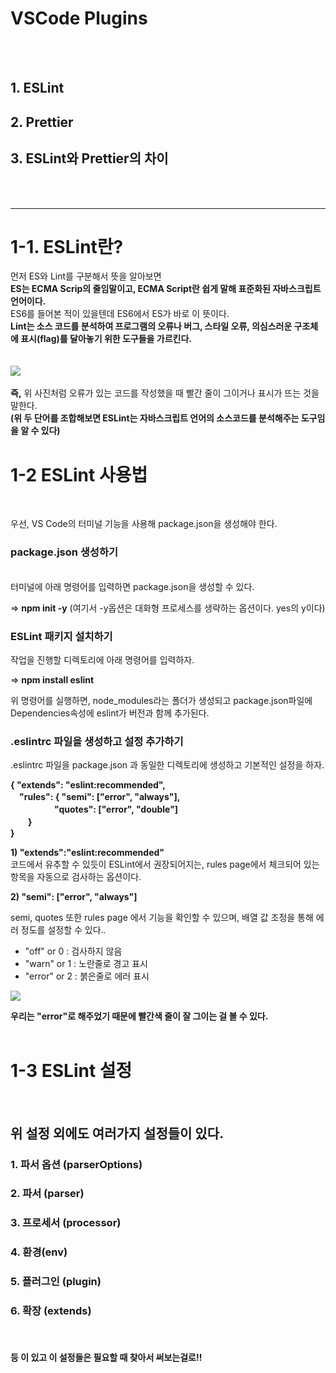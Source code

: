 # VSCode Plugins<br>
<br>
<br>



## 1. ESLint
## 2. Prettier
## 3. ESLint와 Prettier의 차이
<br>
<br>

--------------------------------
# 1-1. ESLint란?

먼저 ES와 Lint를 구분해서 뜻을 알아보면<br>
**ES는 ECMA Scrip의 줄임말이고, ECMA Script란 쉽게 말해 표준화된 자바스크립트 언어이다.**<br>
ES6를 들어본 적이 있을텐데 ES6에서 ES가 바로 이 뜻이다.<br>
**Lint는 소스 코드를 분석하여 프로그램의 오류나 버그, 스타일 오류, 의심스러운 구조체에 표시(flag)를 달아놓기 위한 도구들을 가르킨다.**<br><br>
<br>
<img src="https://img1.daumcdn.net/thumb/R1280x0/?scode=mtistory2&fname=https%3A%2F%2Fblog.kakaocdn.net%2Fdn%2FBIU5I%2FbtqGUddQdd2%2F2MzydKzyc7dBp3CmQEWZJK%2Fimg.png">
<br>
<br>
**즉,** 위 사진처럼 오류가 있는 코드를 작성했을 때 빨간 줄이 그이거나 표시가 뜨는 것을 말한다.
<br>
**(위 두 단어를 조합해보면 ESLint는 자바스크립트 언어의 소스코드를 분석해주는 도구임을 알 수 있다)**
<br>

# 1-2 ESLint 사용법
<br>

우선, VS Code의 터미널 기능을 사용해 package.json을 생성해야 한다.

### package.json 생성하기
<br>
터미널에 아래 명령어를 입력하면 package.json을 생성할 수 있다.<br>

=> **npm init -y**    (여기서 -y옵션은 대화형 프로세스를 생략하는 옵션이다. yes의 y이다) <br>

### ESLint 패키지 설치하기<br>

작업을 진행할 디렉토리에 아래 명령어를 입력하자.<br>

=> **npm install eslint** <br>

위 명령어를 실행하면, node_modules라는 폴더가 생성되고 package.json파일에 Dependencies속성에 eslint가 버전과 함께 추가된다.

### .eslintrc 파일을 생성하고 설정 추가하기 <br>

.eslintrc 파일을 package.json 과 동일한 디렉토리에 생성하고 기본적인 설정을 하자.



**{ "extends": "eslint:recommended", <br>
　"rules": { "semi": ["error", "always"], <br>
　　　　　"quotes": ["error", "double"] <br>
　　} <br>
  } <br>**
  
 **1) "extends":"eslint:recommended" <br>**
  코드에서 유추할 수 있듯이 ESLint에서 권장되어지는, rules page에서 체크되어 있는 항목을 자동으로 검사하는 옵션이다. <br>
  
**2) "semi": ["error", "always"]**

semi, quotes 또한 rules page 에서 기능을 확인할 수 있으며, 배열 값 조정을 통해 에러 정도를 설정할 수 있다..

- "off" or 0 : 검사하지 않음
- "warn" or 1 : 노란줄로 경고 표시
- "error" or 2 : 붉은줄로 에러 표시<br>

<img src="https://img1.daumcdn.net/thumb/R1280x0/?scode=mtistory2&fname=https%3A%2F%2Fblog.kakaocdn.net%2Fdn%2FcF7Uey%2FbtqGX6dY2sC%2FcKtcjZWL9dokimZKFug8S1%2Fimg.png">
<br>

**우리는 "error"로 해주었기 때문에 빨간색 줄이 잘 그이는 걸 볼 수 있다.**
<br>
<br>

# 1-3 ESLint 설정
<br>

## 위 설정 외에도 여러가지 설정들이 있다.

### 1. 파서 옵션 (parserOptions)
### 2. 파서 (parser)
### 3. 프로세서 (processor)
### 4. 환경(env)
### 5. 플러그인 (plugin)
### 6. 확장 (extends)
<br> 

#### 등 이 있고 이 설정들은 필요할 때 찾아서 써보는걸로!!


